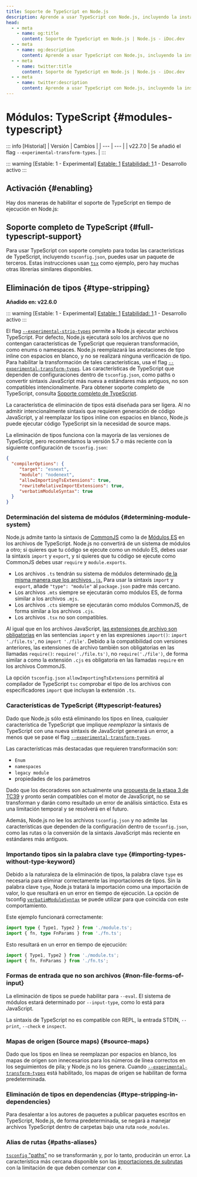 ```yaml
---
title: Soporte de TypeScript en Node.js
description: Aprende a usar TypeScript con Node.js, incluyendo la instalación, configuración y las mejores prácticas para integrar TypeScript en tus proyectos de Node.js.
head:
  - - meta
    - name: og:title
      content: Soporte de TypeScript en Node.js | Node.js - iDoc.dev
  - - meta
    - name: og:description
      content: Aprende a usar TypeScript con Node.js, incluyendo la instalación, configuración y las mejores prácticas para integrar TypeScript en tus proyectos de Node.js.
  - - meta
    - name: twitter:title
      content: Soporte de TypeScript en Node.js | Node.js - iDoc.dev
  - - meta
    - name: twitter:description
      content: Aprende a usar TypeScript con Node.js, incluyendo la instalación, configuración y las mejores prácticas para integrar TypeScript en tus proyectos de Node.js.
---
```



# Módulos: TypeScript {#modules-typescript}

::: info [Historial]
| Versión | Cambios |
| --- | --- |
| v22.7.0 | Se añadió el flag `--experimental-transform-types`. |
:::

::: warning [Estable: 1 - Experimental]
[Estable: 1](/es/nodejs/api/documentation#stability-index) [Estabilidad: 1](/es/nodejs/api/documentation#stability-index).1 - Desarrollo activo
:::

## Activación {#enabling}

Hay dos maneras de habilitar el soporte de TypeScript en tiempo de ejecución en Node.js:

## Soporte completo de TypeScript {#full-typescript-support}

Para usar TypeScript con soporte completo para todas las características de TypeScript, incluyendo `tsconfig.json`, puedes usar un paquete de terceros. Estas instrucciones usan [`tsx`](https://tsx.is/) como ejemplo, pero hay muchas otras librerías similares disponibles.

## Eliminación de tipos {#type-stripping}

**Añadido en: v22.6.0**

::: warning [Estable: 1 - Experimental]
[Estable: 1](/es/nodejs/api/documentation#stability-index) [Estabilidad: 1](/es/nodejs/api/documentation#stability-index).1 - Desarrollo activo
:::

El flag [`--experimental-strip-types`](/es/nodejs/api/cli#--experimental-strip-types) permite a Node.js ejecutar archivos TypeScript. Por defecto, Node.js ejecutará solo los archivos que no contengan características de TypeScript que requieran transformación, como enums o namespaces. Node.js reemplazará las anotaciones de tipo inline con espacios en blanco, y no se realizará ninguna verificación de tipo. Para habilitar la transformación de tales características, usa el flag [`--experimental-transform-types`](/es/nodejs/api/cli#--experimental-transform-types). Las características de TypeScript que dependen de configuraciones dentro de `tsconfig.json`, como paths o convertir sintaxis JavaScript más nueva a estándares más antiguos, no son compatibles intencionalmente. Para obtener soporte completo de TypeScript, consulta [Soporte completo de TypeScript](/es/nodejs/api/typescript#full-typescript-support).

La característica de eliminación de tipos está diseñada para ser ligera. Al no admitir intencionalmente sintaxis que requieren generación de código JavaScript, y al reemplazar los tipos inline con espacios en blanco, Node.js puede ejecutar código TypeScript sin la necesidad de source maps.

La eliminación de tipos funciona con la mayoría de las versiones de TypeScript, pero recomendamos la versión 5.7 o más reciente con la siguiente configuración de `tsconfig.json`:

```json [JSON]
{
  "compilerOptions": {
     "target": "esnext",
     "module": "nodenext",
     "allowImportingTsExtensions": true,
     "rewriteRelativeImportExtensions": true,
     "verbatimModuleSyntax": true
  }
}
```

### Determinación del sistema de módulos {#determining-module-system}

Node.js admite tanto la sintaxis de [CommonJS](/es/nodejs/api/modules) como la de [Módulos ES](/es/nodejs/api/esm) en los archivos de TypeScript. Node.js no convertirá de un sistema de módulos a otro; si quieres que tu código se ejecute como un módulo ES, debes usar la sintaxis `import` y `export`, y si quieres que tu código se ejecute como CommonJS debes usar `require` y `module.exports`.

- Los archivos `.ts` tendrán su sistema de módulos determinado [de la misma manera que los archivos `.js`.](/es/nodejs/api/packages#determining-module-system) Para usar la sintaxis `import` y `export`, añade `"type": "module"` al `package.json` padre más cercano.
- Los archivos `.mts` siempre se ejecutarán como módulos ES, de forma similar a los archivos `.mjs`.
- Los archivos `.cts` siempre se ejecutarán como módulos CommonJS, de forma similar a los archivos `.cjs`.
- Los archivos `.tsx` no son compatibles.

Al igual que en los archivos JavaScript, [las extensiones de archivo son obligatorias](/es/nodejs/api/esm#mandatory-file-extensions) en las sentencias `import` y en las expresiones `import()`: `import './file.ts'`, no `import './file'`. Debido a la compatibilidad con versiones anteriores, las extensiones de archivo también son obligatorias en las llamadas `require()`: `require('./file.ts')`, no `require('./file')`, de forma similar a como la extensión `.cjs` es obligatoria en las llamadas `require` en los archivos CommonJS.

La opción `tsconfig.json` `allowImportingTsExtensions` permitirá al compilador de TypeScript `tsc` comprobar el tipo de los archivos con especificadores `import` que incluyan la extensión `.ts`.

### Características de TypeScript {#typescript-features}

Dado que Node.js sólo está eliminando los tipos en línea, cualquier característica de TypeScript que implique *reemplazar* la sintaxis de TypeScript con una nueva sintaxis de JavaScript generará un error, a menos que se pase el flag [`--experimental-transform-types`](/es/nodejs/api/cli#--experimental-transform-types).

Las características más destacadas que requieren transformación son:

- `Enum`
- `namespaces`
- `legacy module`
- propiedades de los parámetros

Dado que los decoradores son actualmente una [propuesta de la etapa 3 de TC39](https://github.com/tc39/proposal-decorators) y pronto serán compatibles con el motor de JavaScript, no se transforman y darán como resultado un error de análisis sintáctico. Esta es una limitación temporal y se resolverá en el futuro.

Además, Node.js no lee los archivos `tsconfig.json` y no admite las características que dependen de la configuración dentro de `tsconfig.json`, como las rutas o la conversión de la sintaxis JavaScript más reciente en estándares más antiguos.


### Importando tipos sin la palabra clave `type` {#importing-types-without-type-keyword}

Debido a la naturaleza de la eliminación de tipos, la palabra clave `type` es necesaria para eliminar correctamente las importaciones de tipos. Sin la palabra clave `type`, Node.js tratará la importación como una importación de valor, lo que resultará en un error en tiempo de ejecución. La opción de tsconfig [`verbatimModuleSyntax`](https://www.typescriptlang.org/tsconfig/#verbatimModuleSyntax) se puede utilizar para que coincida con este comportamiento.

Este ejemplo funcionará correctamente:

```ts [TYPESCRIPT]
import type { Type1, Type2 } from './module.ts';
import { fn, type FnParams } from './fn.ts';
```
Esto resultará en un error en tiempo de ejecución:

```ts [TYPESCRIPT]
import { Type1, Type2 } from './module.ts';
import { fn, FnParams } from './fn.ts';
```
### Formas de entrada que no son archivos {#non-file-forms-of-input}

La eliminación de tipos se puede habilitar para `--eval`. El sistema de módulos estará determinado por `--input-type`, como lo está para JavaScript.

La sintaxis de TypeScript no es compatible con REPL, la entrada STDIN, `--print`, `--check` e `inspect`.

### Mapas de origen (Source maps) {#source-maps}

Dado que los tipos en línea se reemplazan por espacios en blanco, los mapas de origen son innecesarios para los números de línea correctos en los seguimientos de pila; y Node.js no los genera. Cuando [`--experimental-transform-types`](/es/nodejs/api/cli#--experimental-transform-types) está habilitado, los mapas de origen se habilitan de forma predeterminada.

### Eliminación de tipos en dependencias {#type-stripping-in-dependencies}

Para desalentar a los autores de paquetes a publicar paquetes escritos en TypeScript, Node.js, de forma predeterminada, se negará a manejar archivos TypeScript dentro de carpetas bajo una ruta `node_modules`.

### Alias de rutas {#paths-aliases}

[`tsconfig` "paths"](https://www.typescriptlang.org/tsconfig/#paths) no se transformarán y, por lo tanto, producirán un error. La característica más cercana disponible son las [importaciones de subrutas](/es/nodejs/api/packages#subpath-imports) con la limitación de que deben comenzar con `#`.

